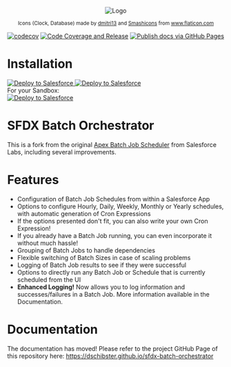 <p align="center"><img alt="Logo" 
     src="https://github.com/dschibster/sfdx-batch-orchestrator/blob/master/resources/logo.png"></p>
<p align="center"><sub><span>Icons (Clock, Database) made by <a href="https://www.flaticon.com/authors/dmitri13" title="dmitri13">dmitri13</a> and <a href="https://www.flaticon.com/authors/smashicons" title="dmitri13">Smashicons</a> from <a href="https://www.flaticon.com/" title="Flaticon">www.flaticon.com</a></span></sub></p>
     
[![codecov](https://codecov.io/gh/dschibster/sfdx-batch-orchestrator/branch/master/graph/badge.svg?token=WPU1N1CNE8)](https://codecov.io/gh/dschibster/sfdx-batch-orchestrator)
[![Code Coverage and Release](https://github.com/dschibster/sfdx-batch-orchestrator/actions/workflows/deployment.yml/badge.svg)](https://github.com/dschibster/sfdx-batch-orchestrator/actions/workflows/deployment.yml)
[![Publish docs via GitHub Pages](https://github.com/dschibster/sfdx-batch-orchestrator/actions/workflows/mkdocs-deploy.yml/badge.svg)](https://github.com/dschibster/sfdx-batch-orchestrator/actions/workflows/mkdocs-deploy.yml)

# Installation

<div>
<span><a href="https://login.salesforce.com/packaging/installPackage.apexp?p0=04t09000000ijP5AAI" target="_blank">
  <img alt="Deploy to Salesforce"
       src="https://github.com/dschibster/sfdx-batch-orchestrator/blob/master/resources/deploy_unlocked.png">
</a>
<span>
<a href="https://githubsfdeploy.herokuapp.com">
  <img alt="Deploy to Salesforce"
       src="https://github.com/dschibster/sfdx-batch-orchestrator/blob/master/resources/deploy_unmanaged.png">
</a>
</span>
<div>
For your Sandbox:
  <div><span>
    <a href="https://test.salesforce.com/packaging/installPackage.apexp?p0=04t09000000ijP5AAI" target="_blank">
  <img alt="Deploy to Salesforce"
       src="https://github.com/dschibster/sfdx-batch-orchestrator/blob/master/resources/deploy_unlocked.png">
</a></span><div>

# SFDX Batch Orchestrator

This is a fork from the original <a href="https://github.com/ianhuang/Apex-Batch-Job-Scheduler">Apex Batch Job Scheduler</a> from Salesforce Labs, including several improvements.

# Features

-   Configuration of Batch Job Schedules from within a Salesforce App
-   Options to configure Hourly, Daily, Weekly, Monthly or Yearly schedules, with automatic generation of Cron Expressions
-   If the options presented don't fit, you can also write your own Cron Expression!
-   If you already have a Batch Job running, you can even incorporate it without much hassle!
-   Grouping of Batch Jobs to handle dependencies
-   Flexible switching of Batch Sizes in case of scaling problems
-   Logging of Batch Job results to see if they were successful
-   Options to directly run any Batch Job or Schedule that is currently scheduled from the UI
-   **Enhanced Logging!** Now allows you to log information and successes/failures in a Batch Job. More information available in the Documentation.

# Documentation

The documentation has moved! Please refer to the project GitHub Page of this repository here: https://dschibster.github.io/sfdx-batch-orchestrator
